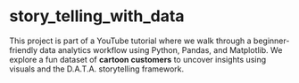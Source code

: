 # story_telling_with_data
This project is part of a YouTube tutorial where we walk through a beginner-friendly data analytics workflow using Python, Pandas, and Matplotlib. We explore a fun dataset of **cartoon customers** to uncover insights using visuals and the D.A.T.A. storytelling framework.
